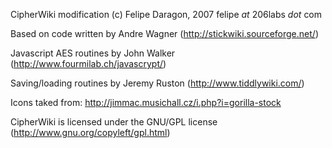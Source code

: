 CipherWiki modification (c) Felipe Daragon, 2007
felipe _at_ 206labs _dot_ com

Based on code written by Andre Wagner
(http://stickwiki.sourceforge.net/)

Javascript AES routines by John Walker
(http://www.fourmilab.ch/javascrypt/)

Saving/loading routines by Jeremy Ruston
(http://www.tiddlywiki.com/)

Icons taked from:
http://jimmac.musichall.cz/i.php?i=gorilla-stock

CipherWiki is licensed under the GNU/GPL license
(http://www.gnu.org/copyleft/gpl.html)
